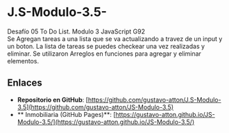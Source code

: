 # J.S-Modulo-3.5-
Desafío 05 To Do List. Modulo 3 JavaScript G92  
Se Agregan tareas a una  lista que se va actualizando a travez de un input y un boton. 
La lista de tareas se puedes checkear una vez realizadas  y eliminar. 
Se utilizaron Arreglos en funciones para agregar y eliminar elementos.

## Enlaces

- **Repositorio en GitHub**: [https://github.com/gustavo-atton/J.S-Modulo-3.5](https://github.com/gustavo-atton/JS-Modulo-3.5)
- ** Inmobiliaria  (GitHub Pages)**: [https://gustavo-atton.github.io/JS-Modulo-3.5/](https://gustavo-atton.github.io/JS-Modulo-3.5/)
